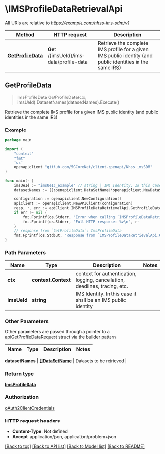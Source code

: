 # \IMSProfileDataRetrievalApi

All URIs are relative to *https://example.com/nhss-ims-sdm/v1*

Method | HTTP request | Description
------------- | ------------- | -------------
[**GetProfileData**](IMSProfileDataRetrievalApi.md#GetProfileData) | **Get** /{imsUeId}/ims-data/profile-data | Retrieve the complete IMS profile for a given IMS public identity (and public identities in the same IRS) 



## GetProfileData

> ImsProfileData GetProfileData(ctx, imsUeId).DatasetNames(datasetNames).Execute()

Retrieve the complete IMS profile for a given IMS public identity (and public identities in the same IRS) 

### Example

```go
package main

import (
    "context"
    "fmt"
    "os"
    openapiclient "github.com/5GCoreNet/client-openapi/Nhss_imsSDM"
)

func main() {
    imsUeId := "imsUeId_example" // string | IMS Identity. In this case it shall be an IMS public identity
    datasetNames := []openapiclient.DataSetName{*openapiclient.NewDataSetName()} // []DataSetName | Datasets to be retrieved (optional)

    configuration := openapiclient.NewConfiguration()
    apiClient := openapiclient.NewAPIClient(configuration)
    resp, r, err := apiClient.IMSProfileDataRetrievalApi.GetProfileData(context.Background(), imsUeId).DatasetNames(datasetNames).Execute()
    if err != nil {
        fmt.Fprintf(os.Stderr, "Error when calling `IMSProfileDataRetrievalApi.GetProfileData``: %v\n", err)
        fmt.Fprintf(os.Stderr, "Full HTTP response: %v\n", r)
    }
    // response from `GetProfileData`: ImsProfileData
    fmt.Fprintf(os.Stdout, "Response from `IMSProfileDataRetrievalApi.GetProfileData`: %v\n", resp)
}
```

### Path Parameters


Name | Type | Description  | Notes
------------- | ------------- | ------------- | -------------
**ctx** | **context.Context** | context for authentication, logging, cancellation, deadlines, tracing, etc.
**imsUeId** | **string** | IMS Identity. In this case it shall be an IMS public identity | 

### Other Parameters

Other parameters are passed through a pointer to a apiGetProfileDataRequest struct via the builder pattern


Name | Type | Description  | Notes
------------- | ------------- | ------------- | -------------

 **datasetNames** | [**[]DataSetName**](DataSetName.md) | Datasets to be retrieved | 

### Return type

[**ImsProfileData**](ImsProfileData.md)

### Authorization

[oAuth2ClientCredentials](../README.md#oAuth2ClientCredentials)

### HTTP request headers

- **Content-Type**: Not defined
- **Accept**: application/json, application/problem+json

[[Back to top]](#) [[Back to API list]](../README.md#documentation-for-api-endpoints)
[[Back to Model list]](../README.md#documentation-for-models)
[[Back to README]](../README.md)

